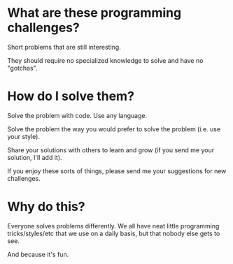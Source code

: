 What are these programming challenges?
======================

Short problems that are still interesting.

They should require no specialized knowledge to solve and have no "gotchas".

How do I solve them?
======================

Solve the problem with code. Use any language.

Solve the problem the way you would prefer to solve the problem (i.e. use your style).

Share your solutions with others to learn and grow (if you send me your solution, I'll add it).

If you enjoy these sorts of things, please send me your suggestions for new challenges.

Why do this?
======================

Everyone solves problems differently. We all have neat little programming tricks/styles/etc that we use on a daily basis, but that nobody else gets to see.

And because it's fun.

